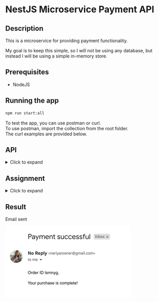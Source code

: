 # NestJS Microservice Payment API

## Description

This is a microservice for providing payment functionality.

My goal is to keep this simple, so I will not be using any database, but instead I will be using a simple in-memory
store.

## Prerequisites

- NodeJS

## Running the app

```bash
npm run start:all
```

To test the app, you can use postman or curl. \
To use postman, import the collection from the root folder. \
The curl examples are provided below.

## API

<details>
<summary>Click to expand</summary>

### Payment

**POST /pay-ins/checkout**

```bash
curl --location --request POST 'http://localhost:3000/pay-ins/checkout' \
--header 'Content-Type: application/json' \
--header 'Authorization: Bearer {{PRIVATE_KEY}}' \
--data-raw '{
  "amount": 100,
  "currency": "GBP",
  "orderId": "1000456",
  "description": "Iphone case",
  "email": "test@test.com",
  "phone": "+447911123456",
  "country": "GB",
 "reference": "100456",
  "invoiceUrl": "http://yourcompany.com/invoice.pdf",
  "dueDate": "2020-12-13", //OPTIONAL
  "vatAmount": 19, //OPTIONAL
  "successfulPaymentRedirect": "http://yourcompany.com/redirect", //OPTIONAL
  "items": [
    {
      "name": "Iphone case",
      "amount": 100,
      "vendorId": "5ee8e655a65f08fcd71fe4d9",
      "platformFee": 0,
      "quantity": 1
    }
  ],
  "billingAddress": {
    "firstName": "string",
    "lastName": "string",
    "city": "London",
    "country": "GB",
    "line1": "64 New Cavendish Street",
    "line2": "",
    "postalCode": "W1G 8TB",
    "state": ""
  },
  "shippingSameAsBilling": true,
  "shippingAddress": {
    "firstName": "string",
    "lastName": "string",
    "city": "London",
    "country": "GB",
    "line1": "64 New Cavendish Street",
    "line2": "",
    "postalCode": "W1G 8TB", 
    "state": ""
  },
  "metadata": {
    "CustomerID": "457349"
  }
}'
```

In the response you will find the shortLink field, which contains the URL of the checkout page.

**Optional address fields**

In case shipping address is not applicable (for non-physical goods), set the shippingSameAsBilling flag to true.

Note: Add a 2-letter ISO state code (for customers based in the US, Canada, and India only).

## Authentication

### Sign up

**PUT /authentication**

```bash
curl --location --request PUT 'http://localhost:3000/authentication' \
--header 'Content-Type: application/json' \
--data-raw '{
    "email": "<email>"
    "password": "<password>"
}'
```

This request will return the token which you can use to authenticate your requests.

### Get user

**GET /authentication**

```bash
curl --location --request GET 'http://localhost:3000/authentication' \
--header 'Content-Type: application/json' \
--header 'Authorization: Bearer <access_token>'
```

This request will return the user details.

### Sign in

**POST /authentication**

```bash
curl --location --request POST 'http://localhost:3000/authentication' \
--header 'Content-Type: application/json' \
--header 'Authorization: Bearer <access_token>' \
--data-raw '{
    "email": "<email>"
    "password": "<password>"
}'
```

</details>

## Assignment

<details>
<summary>Click to expand</summary>

### Task

Create a simple microservice application using NestJS. The application should perform the following tasks: \
Expose a REST API method to initiate a payment. \
To create the payment use the payment service `POST /pay-ins/checkout` endpoint. \
check our docs for this assignment  (https://docs.unipaas.com/docs) \
The create payment method will return a link to a checkout page to the client who initiated the payment process. \
After the payment is completed, the application sends an email to the buyer confirming the payment.

### Deliverables

link to GitHub with the code. \
Optional: deploy the application to the cloud and send a link to the API reference.

Please note that the focus of this assignment is on demonstrating your hands-on skills, so feel free to use any \
available resources to help you complete the task. However, we expect that the code you submit will be your own original
work.
</details>

## Result

Email sent

![img.png](img.png)